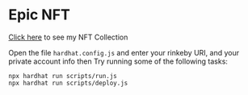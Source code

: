 # Epic NFT

[Click here](https://testnets.opensea.io/0x7ffc0f322f2c56c32510b42d5572e33e9f4ef78f) to see my NFT Collection

Open the file `hardhat.config.js` and enter your rinkeby URI, and your private account info then
Try running some of the following tasks:

```shell
npx hardhat run scripts/run.js
npx hardhat run scripts/deploy.js
```
